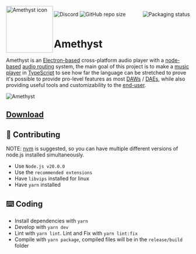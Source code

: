 <img align="left" src="https://github.com/Geoxor/Amethyst/raw/master/assets/icon.png?raw=true" alt="Amethyst icon" width="128">

![Discord](https://img.shields.io/discord/385387666415550474?label=Discord&logo=discord&style=flat)
![GitHub repo size](https://img.shields.io/github/repo-size/geoxor/amethyst?label=Size)
<a href="https://repology.org/project/amethyst-player/versions">
    <img src="https://repology.org/badge/vertical-allrepos/amethyst-player.svg" alt="Packaging status" align="right">
</a>
<br>
<br>
# Amethyst

Amethyst is an [Electron-based](https://electronjs.org/) cross-platform audio player with a [node-based](https://en.wikipedia.org/wiki/Node_graph_architecture) [audio routing](https://en.wikipedia.org/wiki/Audio_signal_flow) system, the main goal of this project is to make a [music player](https://en.wikipedia.org/wiki/Media_player_software) in [TypeScript](https://www.typescriptlang.org/) to see how far the language can be stretched to prove it's possible to provide pro-level features as most [DAWs](https://en.wikipedia.org/wiki/Digital_audio_workstation) / [DAEs](https://en.wikipedia.org/wiki/Audio_editing_software), while also providing useful tools and customizability to the [end-user](https://en.wikipedia.org/wiki/End_user).

![Amethyst](https://github.com/user-attachments/assets/a56e8c0c-25b4-4bca-bf00-ebb00fbc248f)

## [Download](https://amethyst.pages.dev/installation/package_managers.html)

## 📝 Contributing

NOTE: [nvm](https://github.com/nvm-sh/nvm) is suggested, so you can have multiple different versions of node.js installed simultaneously.

- Use `Node.js v20.0.0`
- Use the `recommended extensions`
- Have `libvips` installed for linux
- Have `yarn` installed

## ⌨️ Coding

- Install dependencies with `yarn`
- Develop with `yarn dev`
- Lint with `yarn lint`. Lint and Fix with `yarn lint:fix`
- Compile with `yarn package`, compiled files will be in the `release/build` folder
